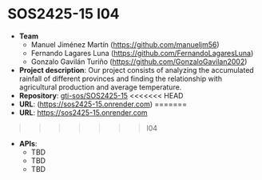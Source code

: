 # SOS2425-15 l04

- **Team**
  - Manuel Jiménez Martín (https://github.com/manueljm56)
  - Fernando Lagares Luna (https://github.com/FernandoLagaresLuna)
  - Gonzalo Gavilán Turiño (https://github.com/GonzaloGavilan2002)
- **Project description**: Our project consists of analyzing the accumulated rainfall of different provinces and finding the relationship with agricultural production and average temperature.
- **Repository**: [gti-sos/SOS2425-15](https://github.com/gti-sos/SOS2425-15)
<<<<<<< HEAD
- **URL**: (https://sos2425-15.onrender.com)
=======
- **URL**: https://sos2425-15.onrender.com
>>>>>>> l04
-  **APIs**:
    - TBD
    - TBD
    - TBD

